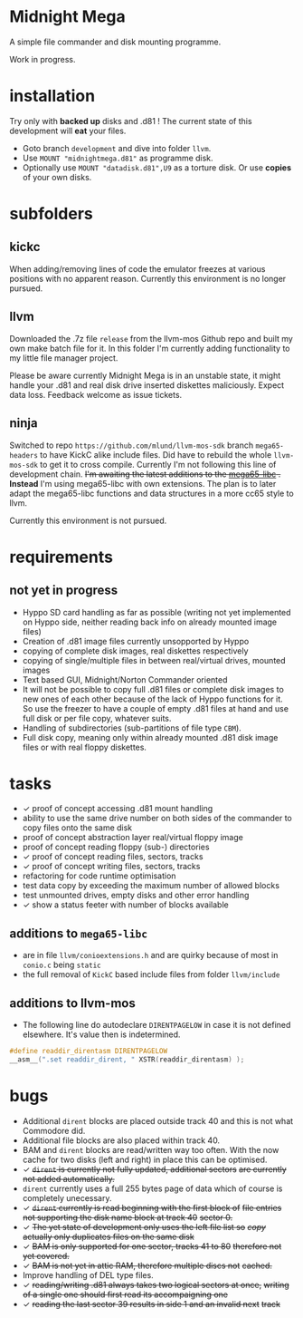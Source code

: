 # Midnight Mega

A simple file commander and disk mounting programme.

Work in progress.

# installation

Try only with **backed up** disks and .d81 ! The current state
of this development will **eat** your files.

* Goto branch `development` and dive into folder `llvm`.
* Use `MOUNT "midnightmega.d81"` as programme disk.
* Optionally use `MOUNT "datadisk.d81",U9` as a torture disk. Or
  use **copies** of your own disks.

# subfolders

## kickc

When adding/removing lines of code the emulator freezes at various
positions with no apparent reason. Currently this environment is
no longer pursued.

## llvm

Downloaded the .7z file `release` from the llvm-mos Github repo and
built my own make batch file for it. In this folder I'm currently
adding functionality to my little file manager project.

Please be aware currently Midnight Mega is in an unstable state, it
might handle your .d81 and real disk drive inserted diskettes
maliciously. Expect data loss. Feedback welcome as issue tickets.

## ninja

Switched to repo `https://github.com/mlund/llvm-mos-sdk` branch
`mega65-headers` to have KickC alike include files. Did have to rebuild
the whole `llvm-mos-sdk` to get it to cross compile. Currently I'm not
following this line of development chain. ~~I'm awaiting the latest
additions to the [mega65-libc](https://github.com/mega65/mega65-libc)
.~~ **Instead** I'm using mega65-libc with own extensions. The plan
is to later adapt the mega65-libc functions and data structures in a
more cc65 style to llvm.

Currently this environment is not pursued.

# requirements

## not yet in progress

* Hyppo SD card handling as far as possible (writing not yet
  implemented on Hyppo side, neither reading back info on already
  mounted image files)
* Creation of .d81 image files currently unsopported by Hyppo
* copying of complete disk images, real diskettes respectively
* copying of single/multiple files in between real/virtual drives,
  mounted images
* Text based GUI, Midnight/Norton Commander oriented
* It will not be possible to copy full .d81 files or complete disk
  images to new ones of each other because of the lack of Hyppo
  functions for it. So use the freezer to have a couple of empty .d81
  files at hand and use full disk or per file copy, whatever suits.
* Handling of subdirectories (sub-partitions of file type `CBM`).
* Full disk copy, meaning only within already mounted .d81 disk
  image files or with real floppy diskettes.

# tasks

* ✓ proof of concept accessing .d81 mount handling
* ability to use the same drive number on both sides of the commander
  to copy files onto the same disk
* proof of concept abstraction layer real/virtual floppy image
* proof of concept reading floppy (sub-) directories
* ✓ proof of concept reading files, sectors, tracks
* ✓ proof of concept writing files, sectors, tracks
* refactoring for code runtime optimisation
* test data copy by exceeding the maximum number of allowed blocks
* test unmounted drives, empty disks and other error handling
* ✓ show a status feeter with number of blocks available

## additions to `mega65-libc`

* are in file `llvm/conioextensions.h` and are quirky because of most
  in `conio.c` being `static`
* the full removal of `KickC` based include files from folder
  `llvm/include`

## additions to llvm-mos

* The following line do autodeclare `DIRENTPAGELOW` in case it
  is not defined elsewhere. It's value then is indetermined.

```c
#define readdir_direntasm DIRENTPAGELOW
__asm__(".set readdir_dirent, " XSTR(readdir_direntasm) );
```

# bugs

* Additional `dirent` blocks are placed outside track 40 and this
  is not what Commodore did.
* Additional file blocks are also placed within track 40.
* BAM and `dirent` blocks are read/written way too often. With the
  now cache for two disks (left and right) in place this can be
  optimised.
* ✓ ~~`dirent` is currently not fully updated, additional sectors~~
  ~~are currently not added automatically.~~
* `dirent` currently uses a full 255 bytes page of data which of
  course is completely unecessary.
* ✓ ~~`dirent` currently is read beginning with the first block of~~
  ~~file entries not supporting the disk name block at track 40~~
  ~~sector 0.~~
* ✓ ~~The yet state of development only uses the left file list so~~
  ~~*copy* actually only duplicates files on the same disk~~
* ✓ ~~BAM is only supported for one sector, tracks 41 to 80~~
  ~~therefore not yet covered.~~
* ✓ ~~BAM is not yet in attic RAM, therefore multiple discs not~~
  ~~cached.~~
* Improve handling of DEL type files.
* ✓ ~~reading/writing .d81 always takes two logical sectors at once,~~
  ~~writing of a single one should first read its accompaigning one~~
* ✓ ~~reading the last sector 39 results in side 1 and an invalid next~~
  ~~track~~
